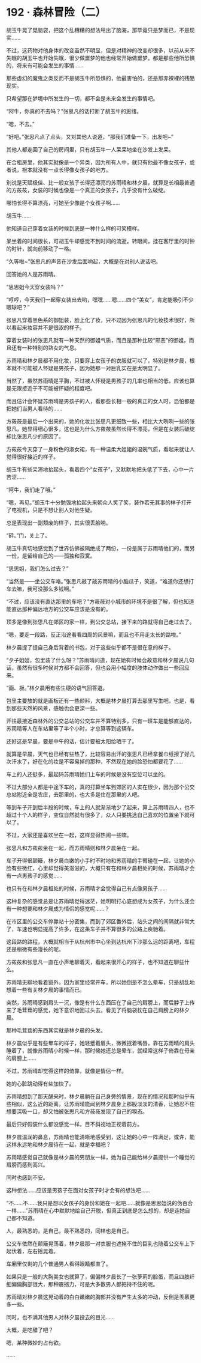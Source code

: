 # 192 · 森林冒险（二）

胡玉牛晃了晃脑袋，把这个乱糟糟的想法甩出了脑海，那毕竟只是梦而已，不是现实……

不过，这药物对他身体的改变虽然不明显，但是对精神的改变却很多，以前从来不失眠的胡玉牛也开始失眠，很少做噩梦的他也经常开始做噩梦，都是那些他所恐惧的，将来有可能会发生的事情……

那些虚幻的魔鬼之类反而不是胡玉牛所恐惧的，他最害怕的，还是那赤裸裸的残酷现实。

只希望那在梦境中所发生的一切，都不会是未来会发生的事情吧。

“阿牛，你真的不去吗？”张思凡的话打断了胡玉牛的思绪。

“嗯，不去。”

“好吧。”张思凡点了点头，又对其他人说道，“那我们准备一下，出发吧~”

其他人都走回了自己的房间里，只有胡玉牛一人呆呆地坐在沙发上发呆。

在合租房里，他其实就像是一个异类，因为所有人中，就只有他最不像女孩子，或者说，根本就没有一点长得像女孩子的地方。

别说是天赋极佳、比一般女孩子长得还漂亮的苏雨晴和林夕晨，就算是长相最普通的方莜莜，女装的时候也像是一个真正的女孩子，几乎没有什么破绽。

哪怕长得不算漂亮，可她至少像是个女孩子啊……

胡玉牛……

他知道自己穿着女装的时候到底是一种什么样的可笑模样。

呆坐着的时间很长，可胡玉牛却感觉不到时间的流逝，转眼间，挂在客厅里的时钟的时针，就向前移动了一格。

“久等啦~”张思凡的声音在沙发后面响起，大概是在对别人说话吧。

回答她的人是苏雨晴。

“思思姐今天穿女装吗？”

“哼哼，今天我们一起穿女装出去哟，嘿嘿……嗯……四个“美女”，肯定能吸引不少眼球吧？”

张思凡穿着黑色系的御姐装，脸上化了妆，只不过因为张思凡的化妆技术很好，所以看起来妆容并不是很浓的样子。

穿着女装时的张思凡就有一种天然的御姐气质，而且是那种比较“邪恶”的御姐，而且还有一种特别的熟女的气息。

苏雨晴和林夕晨都不用化妆，只要穿上女孩子的衣服就可以了，特别是林夕晨，根本就不可能被人怀疑是男孩子，因为她那一对巨乳实在是太明显了。

当然了，虽然苏雨晴是平胸，不过被人怀疑是男孩子的几率也相当的低，应该也算是无限接近于不可能被怀疑的程度吧。

而且估计会怀疑苏雨晴是男孩子的人，看那些长相一般的真正的女人时，恐怕都是把她们当男人看待的……

方莜莜是最后一个出来的，她的化妆比张思凡更细致一些，相比大大咧咧一些的张思凡，她显得细心很多，这也是为什么方莜莜虽然长得不漂亮，但是在女装后破绽却比张思凡少的原因了。

方莜莜今天穿了一身粉色的淑女裙，有一种温柔大姐姐的温婉气质，看起来就让人觉得很好接近的样子。

胡玉牛有些呆滞地抬起头，看着四个“女孩子”，又默默地把头低了下去，心中一片苦涩……

“阿牛，我们走了哦。”

“嗯，再见。”胡玉牛十分勉强地抬起头来朝众人笑了笑，装作若无其事的样子打开了电视机，只是不想让别人对他生疑。

总是表现出一副颓废的样子，其实很丢脸呐。

“砰。”门，关上了。

胡玉牛真切地感觉到了世界仿佛被隔绝成了两份，一份是属于苏雨晴他们的，而另一份，是留给自己的——孤独和寂寞。

“思思姐，我们怎么过去？”

“当然是——坐公交车咯。”张思凡敲了敲苏雨晴的小脑瓜子，笑道，“难道你还想打车去嘛，我可没那么多钱啊。”

“不过，应该没有直达那里的车吧？”方莜莜对小城市的环境不是很了解，但也知道能直达那种偏远地方的公交车应该是没有的。

顶多是像到张思凡在郊区的家一样，到公交总站，接下来的路就得自己走过去了。

“嗯，要走一段路，反正沿途看看四周的风景嘛，而且也不用走太长的路啦。”

林夕晨提了提自己身后背着的书包，对于这些似乎都不是很在意的样子。

“夕子姐姐，包里装了什么呀？”苏雨晴问道，现在她有时候会故意和林夕晨说几句话，虽然有很多时候对方都不会回答，但也会用小幅度的肢体动作做出一些回应来。

“画、板。”林夕晨用有些生硬的语气回答道。

包里主要放的就是画板还有一些颜料，大概是林夕晨打算去那里写生吧，也是，看到那些天然的风景，感触也会更深一些。

开往最接近森林外的公交总站的公交车并不算特别多，只有一班车是能够直达的，苏雨晴等人在车站里等了半个小时，才总算等到这辆车。

还好这是早晨，要是中午的话，估计要被太阳给晒干了。

就算是早晨，天气也已经有些热了，比较容易出汗的张思凡已经拿餐巾纸擦了好几次汗水了，好在化的妆是不容易掉的那种，不然现在她的脸恐怕都要花了……

车上的人还挺多，最起码苏雨晴她们上车的时候是没有空位可以坐的。

不过大部分人都是中途下车的，真的打算坐车到郊区的人实在很少，因为那个公交总站附近全是农庄，去那里的，也大多是住在那里的人吧。

等到车子开到后半段的时候，车上的人就渐渐地少了起来，算上苏雨晴四人，也不超过十个人的样子，空位自然就有很多了，众人只要挑选自己喜欢的位置坐下就可以了。

不过，大家还是喜欢坐在一起，这样显得热闹一些嘛。

张思凡和方莜莜坐在一起，而苏雨晴则和林夕晨坐在一起。

车子开得很颠簸，林夕晨白嫩的小手时不时地和苏雨晴的手臂碰在一起，让她的小脸有些微红，心里却觉得美滋滋的，大概只有在和林夕晨相处的时候，苏雨晴才会有一点男孩子的感觉……

也只有在和林夕晨相处的时候，苏雨晴才会觉得自己有点像男孩子……

这种复杂的感觉总是让苏雨晴觉得迷茫，她明明打心底想成为女孩子，为什么还会有一种想要和林夕晨成为情侣的感觉呢……？

在市区里的公交车停靠站十分密集，而到了郊区番外后，站头之间的间隔就非常大了，车速也明显提高了许多，在这条车子并不算很多的公路上疾驰着。

这段路的路程，大概就相当于从杭州市中心坐到达杭州下沙那么远的距离吧，车程还是稍微有些漫长的呢。

方莜莜和张思凡一直在小声地聊着天，看起来很开心的样子，也不知道在聊些什么。

苏雨晴无聊地看着窗外，因为家里经常开车，所以她倒是不怎么晕车，只是胡乱地想着一些有关林夕晨的事情而已。

突然，苏雨晴感到肩头一沉，像是有什么东西压在了自己的肩膀上，而后脖子上传来了毛茸茸的感觉，她下意识地回过头去，看见了将脑袋枕在自己肩膀上的林夕晨。

那种毛茸茸的东西其实就是林夕晨的头发。

林夕晨似乎是有些晕车的样子，她轻蹙着眉头，微微抿着嘴唇，靠在苏雨晴的肩头睡着了，就像苏雨晴小时候一样，那时候她还总是晕车，就经常这样子倚靠在母亲的肩膀上……

不过，苏雨晴却觉得这样的倚靠，就像是情侣一样。

她的心脏跳动得有些加快了。

苏雨晴想到了那天醒来时，林夕晨躺在自己身旁的情景，现在的情况和那时似乎有些相似，这么近的距离，让苏雨晴能闻到林夕晨身上那股淡淡的清香，让她忍不住想要深吸一口，却又怕被张思凡和方莜莜发现了自己的糗态。

最后只好假装什么都没感觉一样，目不斜视地正视着前方。

林夕晨温润的鼻息，苏雨晴也能清晰地感受到，这让她的心中一阵满足，或许，能这样永远地和林夕晨待在一起，就是幸福吧？

苏雨晴感觉自己就像是林夕晨的男朋友一样，她为自己能给林夕晨提供一个睡觉的肩膀而感到高兴。

同时也感到不安。

这种想法……应该是男孩子在面对女孩子时才会有的想法吧……

“不……不……我只是想以女孩子的身份和她在一起吧……就像是思思姐说的伪百合一样……”苏雨晴在心中默默地给自己开脱，但真正到底是怎么想的，却是连她自己都不知道。

人，最熟悉的，是自己，最不熟悉的，同样也是自己。

公交车依然在颠簸晃荡着，林夕晨那一对衣服也遮掩不住的巨乳也随着公交车上下起伏着，左右摇晃着。

车厢里仅剩的几个普通男人看得眼睛都直了。

如果只是一般的大胸美女也就算了，偏偏林夕晨长了一张萝莉的脸蛋，而且四肢纤细偏偏胸部很大，那种震撼力，可是大多数男人都把持不住的呢。

苏雨晴对林夕晨这晃动着的白白嫩嫩的胸部并没有产生太多的冲动，反倒是羡慕更多一些。

同时，也不满其他男人对林夕晨投去的目光……

大概，是吃醋了吧？

嗯，某种微妙的占有欲。

……
